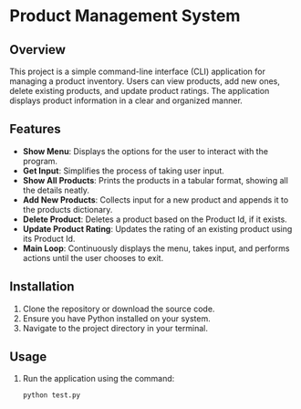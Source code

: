 # Product Management System

## Overview
This project is a simple command-line interface (CLI) application for managing a product inventory. Users can view products, add new ones, delete existing products, and update product ratings. The application displays product information in a clear and organized manner.

## Features
- **Show Menu**: Displays the options for the user to interact with the program.
- **Get Input**: Simplifies the process of taking user input.
- **Show All Products**: Prints the products in a tabular format, showing all the details neatly.
- **Add New Products**: Collects input for a new product and appends it to the products dictionary.
- **Delete Product**: Deletes a product based on the Product Id, if it exists.
- **Update Product Rating**: Updates the rating of an existing product using its Product Id.
- **Main Loop**: Continuously displays the menu, takes input, and performs actions until the user chooses to exit.

## Installation
1. Clone the repository or download the source code.
2. Ensure you have Python installed on your system.
3. Navigate to the project directory in your terminal.

## Usage
1. Run the application using the command:
   ```bash
   python test.py
